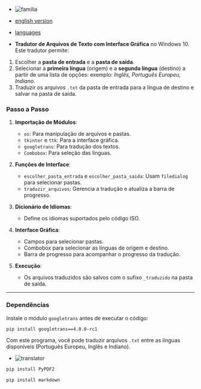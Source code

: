 - ![familia](https://github.com/0joseDark/traslator-google-English-Portuguese-Indian/blob/main/imadens/familia-humano-cosendo.jpg)
- [english version](https://github.com/0joseDark/traslator-google-English-Portuguese-Indian/blob/main/English-README.md)
- [languages](https://github.com/0joseDark/traslator-google-English-Portuguese-Indian/blob/main/linguas.md)

- **Tradutor de Arquivos de Texto com Interface Gráfica** no Windows 10. Este tradutor permite:

1. Escolher a **pasta de entrada** e a **pasta de saída**.
2. Selecionar a **primeira língua** (origem) e a **segunda língua** (destino) a partir de uma lista de opções: exemplo: *Inglês, Português Europeu, Indiano*.
3. Traduzir os arquivos `.txt` da pasta de entrada para a língua de destino e salvar na pasta de saída.

### Passo a Passo

1. **Importação de Módulos**:
   - `os`: Para manipulação de arquivos e pastas.
   - `tkinter` e `ttk`: Para a interface gráfica.
   - `googletrans`: Para tradução dos textos.
   - `Combobox`: Para seleção das línguas.

2. **Funções de Interface**:
   - `escolher_pasta_entrada` e `escolher_pasta_saida`: Usam `filedialog` para selecionar pastas.
   - `traduzir_arquivos`: Gerencia a tradução e atualiza a barra de progresso.

3. **Dicionário de Idiomas**:
   - Define os idiomas suportados pelo código ISO.

4. **Interface Gráfica**:
   - Campos para selecionar pastas.
   - Combobox para selecionar as línguas de origem e destino.
   - Barra de progresso para acompanhar o progresso da tradução.

5. **Execução**:
   - Os arquivos traduzidos são salvos com o sufixo `_traduzido` na pasta de saída.

---

### Dependências

Instale o módulo `googletrans` antes de executar o código:

```bash
pip install googletrans==4.0.0-rc1
```
Com este programa, você pode traduzir arquivos `.txt` entre as línguas disponíveis (Português Europeu, Inglês e Indiano).
- ![translator](https://github.com/0joseDark/traslator-google-English-Portuguese-Indian/blob/main/imadens/image.jpg)

```bash
pip install PyPDF2
```
```bash
pip install markdown
```
